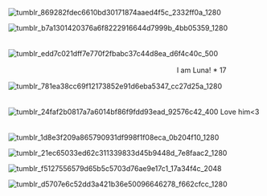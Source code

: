 ![tumblr_869282fdec6610bd30171874aaed4f5c_2332ff0a_1280](https://github.com/user-attachments/assets/7f35841d-5d8c-463a-b140-929f0c496785)






![tumblr_b7a1301420376a6f8222916644d7999b_4bb05359_1280](https://github.com/user-attachments/assets/67bb60d0-9fc1-4f7b-a475-640cc018c876)



  
ㅤㅤㅤㅤㅤㅤㅤㅤㅤㅤㅤㅤㅤㅤㅤㅤ![tumblr_edd7c021dff7e770f2fbabc37c44d8ea_d6f4c40c_500](https://github.com/user-attachments/assets/f66c7df3-55e8-4822-9499-ff9e53667ec5)




ㅤㅤㅤㅤㅤㅤㅤㅤㅤㅤㅤㅤㅤㅤㅤㅤㅤㅤㅤㅤㅤㅤㅤㅤㅤㅤI am Luna! * 17


![tumblr_781ea38cc69f12173852e91d6eba5347_cc27d25a_1280](https://github.com/user-attachments/assets/d38cad75-6829-4ef2-9f72-00c559cb334d)




ㅤㅤㅤㅤㅤㅤㅤㅤㅤㅤㅤㅤㅤㅤㅤㅤㅤㅤㅤㅤ![tumblr_24faf2b0817a7a6014bf86f9fdd93ead_92576c42_400](https://github.com/user-attachments/assets/6c7c9ff6-ae5d-417c-ad40-2046e185dc02) Love him<3




ㅤㅤㅤㅤㅤㅤㅤㅤㅤㅤㅤㅤㅤㅤㅤㅤ![tumblr_1d8e3f209a865790931df998f1f08eca_0b204f10_1280](https://github.com/user-attachments/assets/9f289e68-4ccd-4f56-babd-99052480eaa2)



![tumblr_21ec65033ed62c311339833d45b9448d_7e8faac2_1280](https://github.com/user-attachments/assets/449baedf-a49d-400e-8b72-534eb42216ef)



![tumblr_f5127556579d65b5c5703d76ae9e17c1_17a34f4c_2048](https://github.com/user-attachments/assets/f43e9f2e-9657-4878-9485-97ec5bfdb6c6)




![tumblr_d5707e6c52dd3a421b36e50096646278_f662cfcc_1280](https://github.com/user-attachments/assets/cbc825cc-e269-4726-a82b-0457abaa4ee8)

